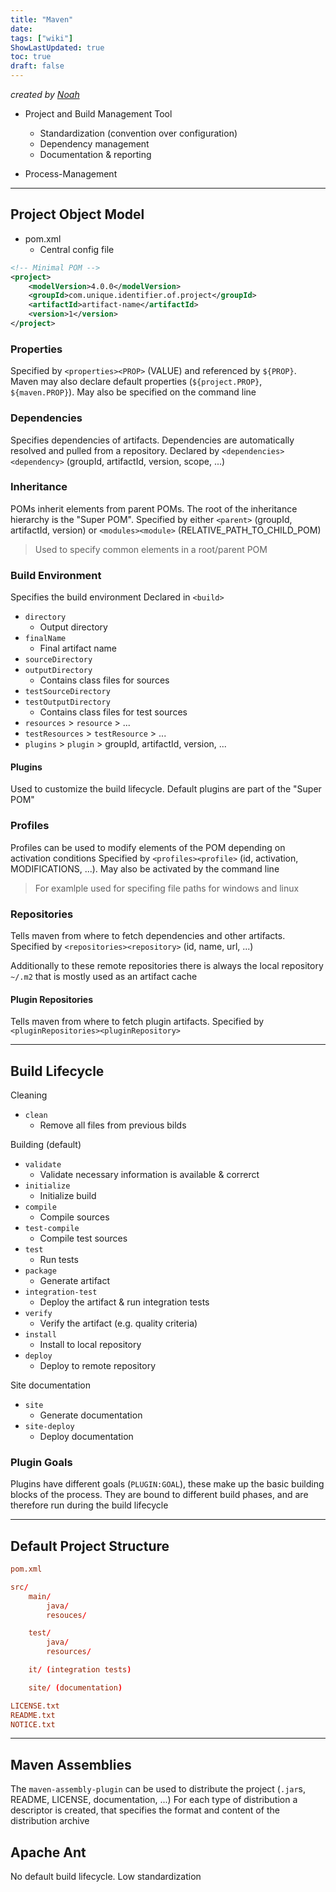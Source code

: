 ```yaml
---
title: "Maven"
date: 
tags: ["wiki"]
ShowLastUpdated: true
toc: true
draft: false
---
```



_created by [Noah](https://gitlab.com/DrNochi)_

- Project and Build Management Tool

  - Standardization (convention over configuration)
  - Dependency management
  - Documentation & reporting

- Process-Management

---

## Project Object Model

- pom.xml
  - Central config file

```xml
<!-- Minimal POM -->
<project>
    <modelVersion>4.0.0</modelVersion>
    <groupId>com.unique.identifier.of.project</groupId>
    <artifactId>artifact-name</artifactId>
    <version>1</version>
</project>
```

### Properties

Specified by `<properties><PROP>` (VALUE) and referenced by `${PROP}`. Maven may also declare default properties (`${project.PROP}`, `${maven.PROP}`).
May also be specified on the command line

### Dependencies

Specifies dependencies of artifacts. Dependencies are automatically resolved and pulled from a repository.
Declared by `<dependencies><dependency>` (groupId, artifactId, version, scope, ...)

### Inheritance

POMs inherit elements from parent POMs. The root of the inheritance hierarchy is the "Super POM".
Specified by either `<parent>` (groupId, artifactId, version) or `<modules><module>` (RELATIVE_PATH_TO_CHILD_POM)

> Used to specify common elements in a root/parent POM

### Build Environment

Specifies the build environment
Declared in `<build>`

- `directory`
  - Output directory
- `finalName`
  - Final artifact name
- `sourceDirectory`
- `outputDirectory`
  - Contains class files for sources
- `testSourceDirectory`
- `testOutputDirectory`
  - Contains class files for test sources
- `resources` > `resource` > ...
- `testResources` > `testResource` > ...
- `plugins` > `plugin` > groupId, artifactId, version, ...

#### Plugins

Used to customize the build lifecycle. Default plugins are part of the "Super POM"

### Profiles

Profiles can be used to modify elements of the POM depending on activation conditions
Specified by `<profiles><profile>` (id, activation, MODIFICATIONS, ...).
May also be activated by the command line

> For examlple used for specifing file paths for windows and linux

### Repositories

Tells maven from where to fetch dependencies and other artifacts.
Specified by `<repositories><repository>` (id, name, url, ...)

Additionally to these remote repositories there is always the local repository `~/.m2` that is mostly used as an artifact cache

#### Plugin Repositories

Tells maven from where to fetch plugin artifacts.
Specified by `<pluginRepositories><pluginRepository>`

---

## Build Lifecycle

Cleaning

- `clean`
  - Remove all files from previous bilds

Building (default)

- `validate`
  - Validate necessary information is available & correrct
- `initialize`
  - Initialize build
- `compile`
  - Compile sources
- `test-compile`
  - Compile test sources
- `test`
  - Run tests
- `package`
  - Generate artifact
- `integration-test`
  - Deploy the artifact & run integration tests
- `verify`
  - Verify the artifact (e.g. quality criteria)
- `install`
  - Install to local repository
- `deploy`
  - Deploy to remote repository

Site documentation

- `site`
  - Generate documentation
- `site-deploy`
  - Deploy documentation

### Plugin Goals

Plugins have different goals (`PLUGIN:GOAL`), these make up the basic building blocks of the process. They are bound to different build phases, and are therefore run during the build lifecycle

---

## Default Project Structure

```conf
pom.xml

src/
    main/
        java/
        resouces/

    test/
        java/
        resources/

    it/ (integration tests)

    site/ (documentation)

LICENSE.txt
README.txt
NOTICE.txt
```

---

## Maven Assemblies

The `maven-assembly-plugin` can be used to distribute the project (`.jar`s, README, LICENSE, documentation, ...)
For each type of distribution a descriptor is created, that specifies the format and content of the distribution archive

## Apache Ant

No default build lifecycle. Low standardization
